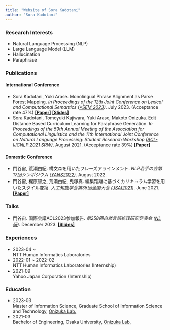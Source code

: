 ```yaml
---
title: "Website of Sora Kadotani"
author: "Sora Kadotani"
---
```


### Research Interests
* Natural Language Processing (NLP)
* Large Language Model (LLM)
* Hallucination
* Paraphrase


### Publications
#### International Conference
* Sora Kadotani, Yuki Arase.
  Monolingual Phrase Alignment as Parse Forest Mapping.
  *In Proceedings of the 12th Joint Conference on Lexical and Computational Semantics
  ([*SEM 2023](https://sites.google.com/view/starsem2023))*. July 2023. (Acceptance rate 47%)
  **[[Paper]](https://aclanthology.org/2023.starsem-1.39/)**
  **[[Slides]](/pdf/starsem2023_slides.pdf)**
* Sora Kadotani, Tomoyuki Kajiwara, Yuki Arase, Makoto Onizuka.
  Edit Distance Based Curriculum Learning for Paraphrase Generation.
  *In Proceedings of the 59th Annual Meeting of the Association for Computational Linguistics and the 11th International Joint Conference on Natural Language Processing: Student Research Workshop
  ([ACL-IJCNLP 2021 SRW](https://sites.google.com/view/acl-ijcnlp-2021-srw/))*. August 2021. (Acceptance rate 39%)
  **[[Paper]](https://aclanthology.org/2021.acl-srw.24/)**

#### Domestic Conference
* 門谷宙, 荒瀬由紀.
  構文森を用いたフレーズアラインメント.
  *NLP若手の会第17回シンポジウム ([YANS2022](https://yans.anlp.jp/entry/yans2022))*. August 2022.
* 門谷宙, 梶原智之, 荒瀬由紀, 鬼塚真.
  編集距離に基づくカリキュラム学習を用いたスタイル変換.
  *人工知能学会第35回全国大会 ([JSAI2021](https://www.ai-gakkai.or.jp/jsai2021/))*. June 2021.
  **[[Paper]](https://www.jstage.jst.go.jp/article/pjsai/JSAI2021/0/JSAI2021_4J1GS6d04/_article/-char/ja/)**


### Talks
* 門谷宙.
  国際会議ACL2023参加報告.
  *第258回自然言語処理研究発表会 ([NL研](https://sites.google.com/sig-nl.ipsj.or.jp/sig-nl/研究発表会/第258回))*. December 2023.
  **[[Slides]](/pdf/nl2023-12_slides.pdf)**


### Experiences
* 2023-04 ~ \
  NTT Human Informatics Laboratories
* 2022-01 ~ 2022-02 \
  NTT Human Informatics Laboratories (Internship)
* 2021-09 \
  Yahoo Japan Corporation (Internship)


### Education
* 2023-03 \
  Master of Information Science, Graduate School of Information Science and Technology, [Onizuka Lab.](http://www-bigdata.ist.osaka-u.ac.jp/ja/home/)
* 2021-03 \
  Bachelor of Engineering, Osaka University, [Onizuka Lab.](http://www-bigdata.ist.osaka-u.ac.jp/ja/home/)
